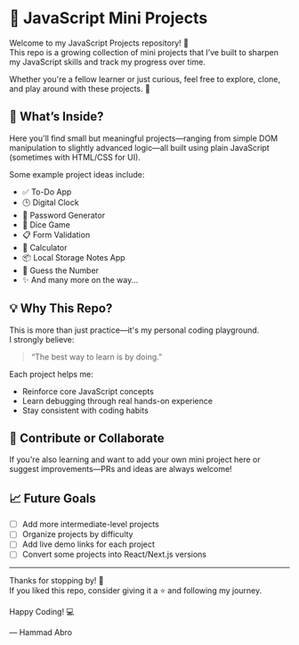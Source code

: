 # 🚀 JavaScript Mini Projects

Welcome to my JavaScript Projects repository! 👋  
This repo is a growing collection of mini projects that I’ve built to sharpen my JavaScript skills and track my progress over time.

Whether you're a fellow learner or just curious, feel free to explore, clone, and play around with these projects. 🌱

## 🔧 What’s Inside?

Here you'll find small but meaningful projects—ranging from simple DOM manipulation to slightly advanced logic—all built using plain JavaScript (sometimes with HTML/CSS for UI).

Some example project ideas include:
- ✅ To-Do App
- 🕒 Digital Clock
- 🔐 Password Generator
- 🎲 Dice Game
- 📋 Form Validation
- 🔢 Calculator
- 📦 Local Storage Notes App
- 🎯 Guess the Number
- ✨ And many more on the way...

## 💡 Why This Repo?

This is more than just practice—it's my personal coding playground.  
I strongly believe:
> “The best way to learn is by doing.”

Each project helps me:
- Reinforce core JavaScript concepts
- Learn debugging through real hands-on experience
- Stay consistent with coding habits

## 🤝 Contribute or Collaborate

If you're also learning and want to add your own mini project here or suggest improvements—PRs and ideas are always welcome!

## 📈 Future Goals

- [ ] Add more intermediate-level projects
- [ ] Organize projects by difficulty
- [ ] Add live demo links for each project
- [ ] Convert some projects into React/Next.js versions

---

Thanks for stopping by! 🌟  
If you liked this repo, consider giving it a ⭐ and following my journey.

Happy Coding! 💻

— Hammad Abro
